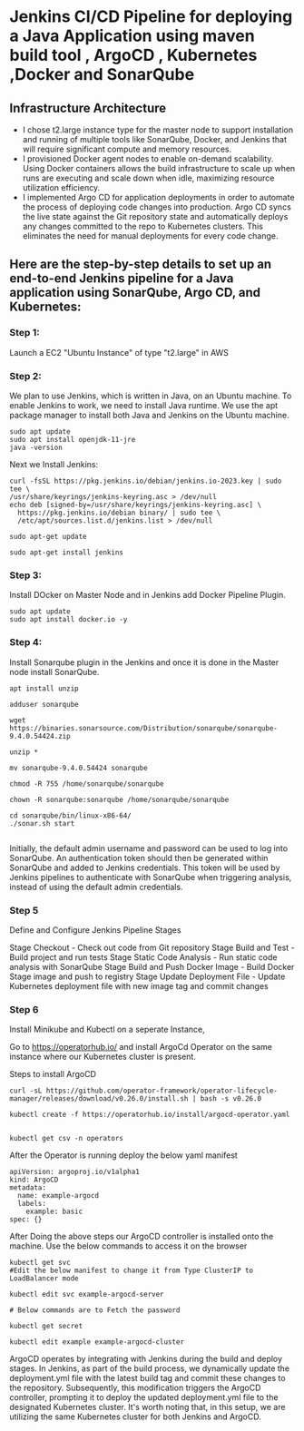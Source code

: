 # Jenkins CI/CD Pipeline for deploying a Java Application using maven build tool , ArgoCD , Kubernetes ,Docker and SonarQube

## Infrastructure Architecture 

* I chose t2.large instance type for the master node to support installation and running of multiple tools like SonarQube, Docker, and Jenkins that will require significant compute and memory resources.
* I provisioned Docker agent nodes to enable on-demand scalability. Using Docker containers allows the build infrastructure to scale up when runs are executing and scale down when idle, maximizing resource utilization efficiency.
* I implemented Argo CD for application deployments in order to automate the process of deploying code changes into production. Argo CD syncs the live state against the Git repository state and automatically deploys any changes committed to the repo to Kubernetes clusters. This eliminates the need for manual deployments for every code change.

## Here are the step-by-step details to set up an end-to-end Jenkins pipeline for a Java application using SonarQube, Argo CD, and Kubernetes:

### Step 1:

Launch a EC2 "Ubuntu Instance" of type "t2.large" in AWS

### Step 2:

We plan to use Jenkins, which is written in Java, on an Ubuntu machine. To enable Jenkins to work, we need to install Java runtime. We use the apt package manager to install both Java and Jenkins on the Ubuntu machine.

```
sudo apt update
sudo apt install openjdk-11-jre
java -version

```

Next we Install Jenkins:
```
curl -fsSL https://pkg.jenkins.io/debian/jenkins.io-2023.key | sudo tee \
/usr/share/keyrings/jenkins-keyring.asc > /dev/null
echo deb [signed-by=/usr/share/keyrings/jenkins-keyring.asc] \
  https://pkg.jenkins.io/debian binary/ | sudo tee \
  /etc/apt/sources.list.d/jenkins.list > /dev/null

sudo apt-get update

sudo apt-get install jenkins

```

### Step 3:

Install DOcker on Master Node and in Jenkins add Docker Pipeline Plugin.

```
sudo apt update
sudo apt install docker.io -y

```

### Step 4:

Install Sonarqube plugin in the Jenkins and once it is done in the Master node install SonarQube.

```
apt install unzip

adduser sonarqube

wget https://binaries.sonarsource.com/Distribution/sonarqube/sonarqube-9.4.0.54424.zip

unzip *

mv sonarqube-9.4.0.54424 sonarqube

chmod -R 755 /home/sonarqube/sonarqube

chown -R sonarqube:sonarqube /home/sonarqube/sonarqube

cd sonarqube/bin/linux-x86-64/
./sonar.sh start


```
Initially, the default admin username and password can be used to log into SonarQube. An authentication token should then be generated within SonarQube and added to Jenkins credentials. This token will be used by Jenkins pipelines to authenticate with SonarQube when triggering analysis, instead of using the default admin credentials.


### Step 5

Define and Configure Jenkins Pipeline Stages

Stage Checkout - Check out code from Git repository
Stage Build and Test - Build project and run tests
Stage Static Code Analysis - Run static code analysis with SonarQube
Stage Build and Push Docker Image - Build Docker Stage image and push to registry
Stage Update Deployment File - Update Kubernetes deployment file with new image tag and commit changes

### Step 6

Install Minikube and Kubectl on a seperate Instance,

Go to https://operatorhub.io/ and install ArgoCd Operator on the same instance where our Kubernetes cluster is present.

Steps to install ArgoCD

```
curl -sL https://github.com/operator-framework/operator-lifecycle-manager/releases/download/v0.26.0/install.sh | bash -s v0.26.0

kubectl create -f https://operatorhub.io/install/argocd-operator.yaml


kubectl get csv -n operators

```

After the Operator is running deploy the below yaml manifest 

```
apiVersion: argoproj.io/v1alpha1
kind: ArgoCD
metadata:
  name: example-argocd
  labels:
    example: basic
spec: {}

```

After Doing the above steps our ArgoCD controller is installed onto the machine. Use the below commands to access it on the browser

```
kubectl get svc
#Edit the below manifest to change it from Type ClusterIP to LoadBalancer mode

kubectl edit svc example-argocd-server

# Below commands are to Fetch the password

kubectl get secret

kubectl edit example example-argocd-cluster

```

ArgoCD operates by integrating with Jenkins during the build and deploy stages. In Jenkins, as part of the build process, we dynamically update the deployment.yml file with the latest build tag and commit these changes to the repository. Subsequently, this modification triggers the ArgoCD controller, prompting it to deploy the updated deployment.yml file to the designated Kubernetes cluster. It's worth noting that, in this setup, we are utilizing the same Kubernetes cluster for both Jenkins and ArgoCD.



